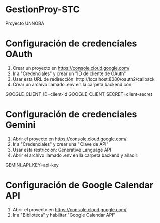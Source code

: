 # GestionProy-STC #
Proyecto UNNOBA

# Configuración de credenciales OAuth #

1. Crear un proyecto en https://console.cloud.google.com/
2. Ir a "Credenciales" y crear un "ID de cliente de OAuth"
3. Usar esta URL de redirección: http://localhost:8080/oauth2/callback
4. Crear un archivo llamado .env en la carpeta backend con:

GOOGLE_CLIENT_ID=client-id
GOOGLE_CLIENT_SECRET=client-secret

# Configuración de credenciales Gemini #

1. Abrir el proyecto en https://console.cloud.google.com/
2. Ir a "Credenciales" y crear una "Clave de API"
3. Usar esta restricción: Generative Language API
4. Abrir el archivo llamado .env en la carpeta backend y añadir:

GEMINI_API_KEY=api-key

# Configuración de Google Calendar API #

1. Abrir el proyecto en https://console.cloud.google.com/
2. Ir a "Biblioteca" y habilitar "Google Calendar API"

